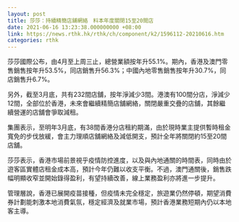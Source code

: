 ```yaml
---
layout: post
title: 莎莎：持續精簡店舖網絡　料本年度關閉15至20間店
date: 2021-06-16 13:23:38.000000000 +08:00
link: https://news.rthk.hk/rthk/ch/component/k2/1596112-20210616.htm
categories: rthk
---
```


莎莎國際公布，由4月至上周三止，總營業額按年升55.1%。期內，香港及澳門零售銷售按年升53.5%，同店銷售升56.3%；中國內地零售銷售按年升30.7%，同店銷售升6.7%。

另外，截至3月底，共有232間店舖，按年淨減少3間。港澳有100間分店，淨減少12間，全部位於香港，未來會繼續精簡店舖網絡，關閉嚴重交疊的店舖，其餘繼續營運的店舖會爭取減租。

集團表示，至明年3月底，有38間香港分店租約期滿，由於現時業主提供暫時租金寬免的步伐放緩，會主力理順店舖網絡及減低開支，預計全年將關閉約15至20間店舖。

莎莎表示，香港市場前景視乎疫情防控進度，以及與內地通關的時間表，同時由於遊客區實體店租金成本高，預計今年仍難以收支平衡。不過，澳門通關後，銷售跌幅明顯收窄並開始錄得盈利，有望持續改善，線上業務盈利亦將進一步提升。

管理層說，香港已展開疫苗接種，但疫情未完全穩定，旅遊業仍然停頓，期望消費券計劃能刺激本地消費氣氛，穩定經濟及就業市場，預計香港業務短期內仍以本地客主導。
